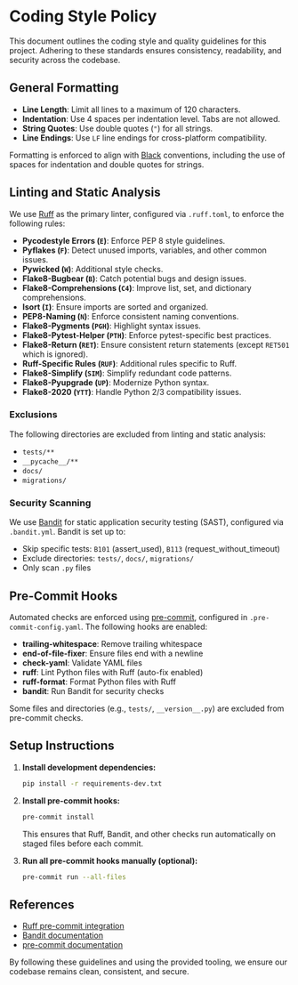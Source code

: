 # Coding Style Policy

This document outlines the coding style and quality guidelines for this project. Adhering to these standards ensures consistency, readability, and security across the codebase.

## General Formatting

- **Line Length**: Limit all lines to a maximum of 120 characters.
- **Indentation**: Use 4 spaces per indentation level. Tabs are not allowed.
- **String Quotes**: Use double quotes (`"`) for all strings.
- **Line Endings**: Use `LF` line endings for cross-platform compatibility.

Formatting is enforced to align with [Black](https://black.readthedocs.io/en/stable/) conventions, including the use of spaces for indentation and double quotes for strings.

## Linting and Static Analysis

We use [Ruff](https://docs.astral.sh/ruff/) as the primary linter, configured via `.ruff.toml`, to enforce the following rules:

- **Pycodestyle Errors (`E`)**: Enforce PEP 8 style guidelines.
- **Pyflakes (`F`)**: Detect unused imports, variables, and other common issues.
- **Pywicked (`W`)**: Additional style checks.
- **Flake8-Bugbear (`B`)**: Catch potential bugs and design issues.
- **Flake8-Comprehensions (`C4`)**: Improve list, set, and dictionary comprehensions.
- **Isort (`I`)**: Ensure imports are sorted and organized.
- **PEP8-Naming (`N`)**: Enforce consistent naming conventions.
- **Flake8-Pygments (`PGH`)**: Highlight syntax issues.
- **Flake8-Pytest-Helper (`PTH`)**: Enforce pytest-specific best practices.
- **Flake8-Return (`RET`)**: Ensure consistent return statements (except `RET501` which is ignored).
- **Ruff-Specific Rules (`RUF`)**: Additional rules specific to Ruff.
- **Flake8-Simplify (`SIM`)**: Simplify redundant code patterns.
- **Flake8-Pyupgrade (`UP`)**: Modernize Python syntax.
- **Flake8-2020 (`YTT`)**: Handle Python 2/3 compatibility issues.

### Exclusions

The following directories are excluded from linting and static analysis:

- `tests/**`
- `__pycache__/**`
- `docs/`
- `migrations/`

### Security Scanning

We use [Bandit](https://bandit.readthedocs.io/en/latest/) for static application security testing (SAST), configured via `.bandit.yml`. Bandit is set up to:

- Skip specific tests: `B101` (assert_used), `B113` (request_without_timeout)
- Exclude directories: `tests/`, `docs/`, `migrations/`
- Only scan `.py` files

## Pre-Commit Hooks

Automated checks are enforced using [pre-commit](https://pre-commit.com/), configured in `.pre-commit-config.yaml`. The following hooks are enabled:

- **trailing-whitespace**: Remove trailing whitespace
- **end-of-file-fixer**: Ensure files end with a newline
- **check-yaml**: Validate YAML files
- **ruff**: Lint Python files with Ruff (auto-fix enabled)
- **ruff-format**: Format Python files with Ruff
- **bandit**: Run Bandit for security checks

Some files and directories (e.g., `tests/`, `__version__.py`) are excluded from pre-commit checks.

## Setup Instructions

1. **Install development dependencies:**

    ```sh
    pip install -r requirements-dev.txt
    ```

2. **Install pre-commit hooks:**

    ```sh
    pre-commit install
    ```

    This ensures that Ruff, Bandit, and other checks run automatically on staged files before each commit.

3. **Run all pre-commit hooks manually (optional):**

    ```sh
    pre-commit run --all-files
    ```

## References

- [Ruff pre-commit integration](https://github.com/astral-sh/ruff-pre-commit)
- [Bandit documentation](https://bandit.readthedocs.io/en/latest/)
- [pre-commit documentation](https://pre-commit.com/)

By following these guidelines and using the provided tooling, we ensure our codebase remains clean, consistent, and secure.
